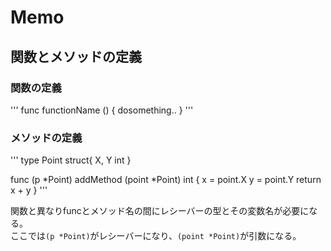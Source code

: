 # Memo

## 関数とメソッドの定義

### 関数の定義
'''
func functionName () {
  dosomething..
}
'''

### メソッドの定義
'''
type Point struct{
  X, Y int
}

func (p *Point) addMethod (point *Point) int {
  x = point.X
  y = point.Y
  return x + y
}
'''

関数と異なりfuncとメソッド名の間にレシーバーの型とその変数名が必要になる。  
ここでは` (p *Point) `がレシーバーになり、` (point *Point) `が引数になる。
